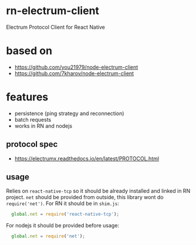 # rn-electrum-client

Electrum Protocol Client for React Native

# based on

* https://github.com/you21979/node-electrum-client
* https://github.com/7kharov/node-electrum-client

# features

* persistence (ping strategy and reconnection)
* batch requests
* works in RN and nodejs

## protocol spec

* https://electrumx.readthedocs.io/en/latest/PROTOCOL.html

## usage

Relies on `react-native-tcp` so it should be already installed and linked in RN project. `net` should be provided from outside, this library wont do `require('net')`.
For RN it should be in `shim.js`:

```javascript
  global.net = require('react-native-tcp');
```

For nodejs it should be provided before usage:

```javascript
  global.net = require('net');
```
